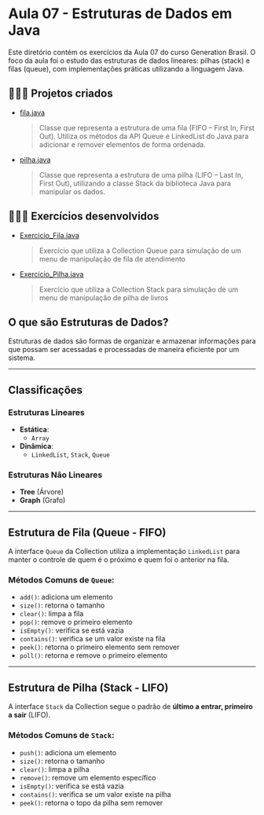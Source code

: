 # Aula 07 - Estruturas de Dados em Java

Este diretório contém os exercícios da Aula 07 do curso Generation Brasil. O foco da aula foi o estudo das estruturas de dados lineares: pilhas (stack) e filas (queue), com implementações práticas utilizando a linguagem Java.

## 👩🏻‍💻 Projetos criados
- [fila.java](https://github.com/renatangr/Generation_Aulas/blob/main/aula_07/src/aula_07/fila.java)
    > Classe que representa a estrutura de uma fila (FIFO – First In, First Out). Utiliza os métodos da API Queue e LinkedList do Java para adicionar e remover elementos de forma ordenada.

- [pilha.java](https://github.com/renatangr/Generation_Aulas/blob/main/aula_07/src/aula_07/pilha.java)
    > Classe que representa a estrutura de uma pilha (LIFO – Last In, First Out), utilizando a classe Stack da biblioteca Java para manipular os dados.

## 👩🏻‍💻 Exercícios desenvolvidos
- [Exercicio_Fila.java](https://github.com/renatangr/Generation_Aulas/blob/main/aula_07/src/aula_07/Exercicio_Fila.java)
    > Exercício que utiliza a Collection Queue para simulação de um menu de manipulação de fila de atendimento

- [Exercicio_Pilha.java](https://github.com/renatangr/Generation_Aulas/blob/main/aula_07/src/aula_07/Exercicio_Pilha.java)
    > Exercício que utiliza a Collection Stack para simulação de um menu de manipulação de pilha de livros

## O que são Estruturas de Dados?

Estruturas de dados são formas de organizar e armazenar informações para que possam ser acessadas e processadas de maneira eficiente por um sistema.

---

## Classificações

### Estruturas Lineares
- **Estática**: 
  - `Array`
- **Dinâmica**: 
  - `LinkedList`, `Stack`, `Queue`

### Estruturas Não Lineares
- **Tree** (Árvore)
- **Graph** (Grafo)

---

## Estrutura de Fila (Queue - FIFO)

A interface `Queue` da Collection utiliza a implementação `LinkedList` para manter o controle de quem é o próximo e quem foi o anterior na fila.

### Métodos Comuns de `Queue`:
- `add()`: adiciona um elemento
- `size()`: retorna o tamanho
- `clear()`: limpa a fila
- `pop()`: remove o primeiro elemento
- `isEmpty()`: verifica se está vazia
- `contains()`: verifica se um valor existe na fila
- `peek()`: retorna o primeiro elemento sem remover
- `poll()`: retorna e remove o primeiro elemento

---

## Estrutura de Pilha (Stack - LIFO)

A interface `Stack` da Collection segue o padrão de **último a entrar, primeiro a sair** (LIFO).

### Métodos Comuns de `Stack`:
- `push()`: adiciona um elemento
- `size()`: retorna o tamanho
- `clear()`: limpa a pilha
- `remove()`: remove um elemento específico
- `isEmpty()`: verifica se está vazia
- `contains()`: verifica se um valor existe na pilha
- `peek()`: retorna o topo da pilha sem remover

